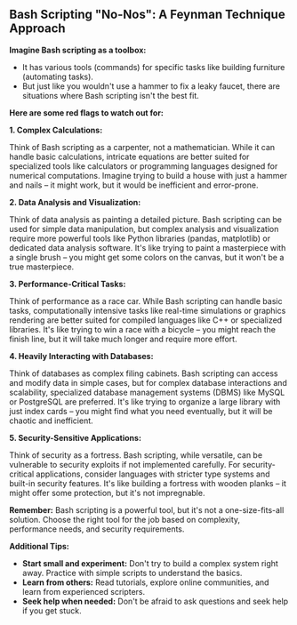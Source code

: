 ## Bash Scripting "No-Nos": A Feynman Technique Approach

**Imagine Bash scripting as a toolbox:**

- It has various tools (commands) for specific tasks like building furniture (automating tasks).
- But just like you wouldn't use a hammer to fix a leaky faucet, there are situations where Bash scripting isn't the best fit.

**Here are some red flags to watch out for:**

**1. Complex Calculations:**

Think of Bash scripting as a carpenter, not a mathematician. While it can handle basic calculations, intricate equations are better suited for specialized tools like calculators or programming languages designed for numerical computations. Imagine trying to build a house with just a hammer and nails – it might work, but it would be inefficient and error-prone.

**2. Data Analysis and Visualization:**

Think of data analysis as painting a detailed picture. Bash scripting can be used for simple data manipulation, but complex analysis and visualization require more powerful tools like Python libraries (pandas, matplotlib) or dedicated data analysis software. It's like trying to paint a masterpiece with a single brush – you might get some colors on the canvas, but it won't be a true masterpiece.

**3. Performance-Critical Tasks:**

Think of performance as a race car. While Bash scripting can handle basic tasks, computationally intensive tasks like real-time simulations or graphics rendering are better suited for compiled languages like C++ or specialized libraries. It's like trying to win a race with a bicycle – you might reach the finish line, but it will take much longer and require more effort.

**4. Heavily Interacting with Databases:**

Think of databases as complex filing cabinets. Bash scripting can access and modify data in simple cases, but for complex database interactions and scalability, specialized database management systems (DBMS) like MySQL or PostgreSQL are preferred. It's like trying to organize a large library with just index cards – you might find what you need eventually, but it will be chaotic and inefficient.

**5. Security-Sensitive Applications:**

Think of security as a fortress. Bash scripting, while versatile, can be vulnerable to security exploits if not implemented carefully. For security-critical applications, consider languages with stricter type systems and built-in security features. It's like building a fortress with wooden planks – it might offer some protection, but it's not impregnable.

**Remember:** Bash scripting is a powerful tool, but it's not a one-size-fits-all solution. Choose the right tool for the job based on complexity, performance needs, and security requirements.

**Additional Tips:**

- **Start small and experiment:** Don't try to build a complex system right away. Practice with simple scripts to understand the basics.
- **Learn from others:** Read tutorials, explore online communities, and learn from experienced scripters.
- **Seek help when needed:** Don't be afraid to ask questions and seek help if you get stuck.
